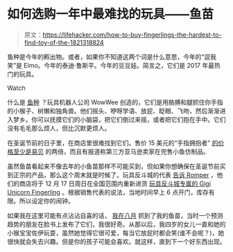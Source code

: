 # 如何选购一年中最难找的玩具——鱼苗

> 原文：<https://lifehacker.com/how-to-buy-fingerlings-the-hardest-to-find-toy-of-the-1821318824>

鱼种是今年的孵出物。或者，如果你不知道这两个词是什么意思，今年的“逗我笑”是 Elmo。今年的泰迪·鲁斯平。今年的豆豆娃。简言之，它们是 2017 年最热门的玩具。

Watch

什么是 [鱼种](https://www.fingerlings.com/) ？玩具机器人公司 WowWee 创造的，它们是用胳膊和腿抓住你手指的小猴子、树懒和独角兽。他们摇头、咿呀学语、放屁、眨眼、飞吻，然后渐渐进入梦乡。你可以抚摸它们的小脑袋，把它们倒过来摇，或者把它们抱在手中。它们没有毛毛那么烦人，但比沉默更烦人。

在圣诞节前的日子里，在商店里很难找到它们。售价 15 美元的“手指拥抱者” [的价格至少是易贝](https://www.ebay.com/b/Fingerlings/232/bn_90034752) 的两倍，而且有报道称第三方亚马逊卖家在兜售小鱼仿制品。

虽然鱼苗看起来不像去年的小鱼苗那样不可能买到，但如果你想确保在圣诞节前买到正宗的产品，那么这个周末就是时候了。玩具反斗城的代表 [告诉 Romper](https://www.romper.com/p/fingerlings-shipment-will-hit-toys-r-us-stores-dec-17-so-parents-should-get-ready-7597734) ，他们的商店将于 12 月 17 日周日在全国范围内重新进货 [玩具反斗城专属的 Gigi Unicorn Fingerling](https://www.toysrus.com/buy/pet-shop-electronic-pets/wowwee-fingerlings-gigi-baby-unicorn-interactive-toy-3708-126157656) 。根据销售代表的说法，当地时间早上 6 点开门，库存有限。所以设定你的闹钟。

如果我在这里可能有点沾沾自喜的话， [我在八月](https://lifehacker.com/block-out-city-stressors-with-meditation-and-a-white-no-1798680584) 抓到了我的鱼苗，当时一个预测趋势的朋友在脸书上发布了它们，我很好奇。从那以后，我四岁的女儿一直和她的小猴宝宝佐伊玩耍，虽然她觉得它很可爱，每当它放屁时都会笑(谁不会呢？)，她很快就会失去兴趣。但是你的孩子可能会喜欢。就这样，直到下一个好东西出现。